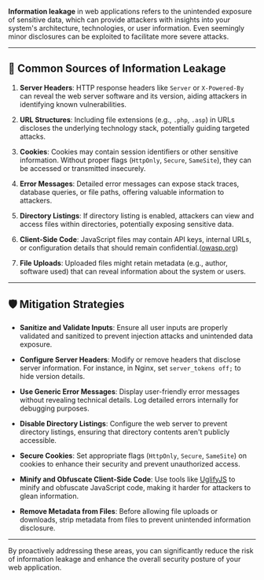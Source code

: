 
**Information leakage** in web applications refers to the unintended exposure of sensitive data, which can provide attackers with insights into your system's architecture, technologies, or user information. Even seemingly minor disclosures can be exploited to facilitate more severe attacks.

---

## 🔎 Common Sources of Information Leakage

1. **Server Headers**: HTTP response headers like `Server` or `X-Powered-By` can reveal the web server software and its version, aiding attackers in identifying known vulnerabilities.
    
2. **URL Structures**: Including file extensions (e.g., `.php`, `.asp`) in URLs discloses the underlying technology stack, potentially guiding targeted attacks.
    
3. **Cookies**: Cookies may contain session identifiers or other sensitive information. Without proper flags (`HttpOnly`, `Secure`, `SameSite`), they can be accessed or transmitted insecurely.
    
4. **Error Messages**: Detailed error messages can expose stack traces, database queries, or file paths, offering valuable information to attackers.
    
5. **Directory Listings**: If directory listing is enabled, attackers can view and access files within directories, potentially exposing sensitive data.
    
6. **Client-Side Code**: JavaScript files may contain API keys, internal URLs, or configuration details that should remain confidential.([owasp.org](https://owasp.org/www-project-web-security-testing-guide/v42/4-Web_Application_Security_Testing/01-Information_Gathering/05-Review_Webpage_Content_for_Information_Leakage?utm_source=chatgpt.com "Review Webpage Content for Information Leakage"))
    
7. **File Uploads**: Uploaded files might retain metadata (e.g., author, software used) that can reveal information about the system or users.
    

---

## 🛡️ Mitigation Strategies

- **Sanitize and Validate Inputs**: Ensure all user inputs are properly validated and sanitized to prevent injection attacks and unintended data exposure.
    
- **Configure Server Headers**: Modify or remove headers that disclose server information. For instance, in Nginx, set `server_tokens off;` to hide version details.
    
- **Use Generic Error Messages**: Display user-friendly error messages without revealing technical details. Log detailed errors internally for debugging purposes.
    
- **Disable Directory Listings**: Configure the web server to prevent directory listings, ensuring that directory contents aren't publicly accessible.
    
- **Secure Cookies**: Set appropriate flags (`HttpOnly`, `Secure`, `SameSite`) on cookies to enhance their security and prevent unauthorized access.
    
- **Minify and Obfuscate Client-Side Code**: Use tools like [UglifyJS](https://github.com/mishoo/UglifyJS) to minify and obfuscate JavaScript code, making it harder for attackers to glean information.
    
- **Remove Metadata from Files**: Before allowing file uploads or downloads, strip metadata from files to prevent unintended information disclosure.
    

---

By proactively addressing these areas, you can significantly reduce the risk of information leakage and enhance the overall security posture of your web application.